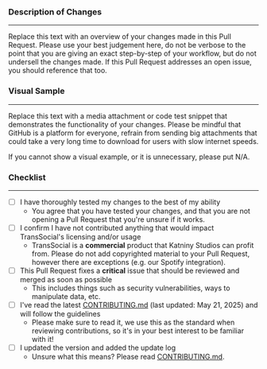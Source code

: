 ### Description of Changes
---
Replace this text with an overview of your changes made in this Pull Request. Please use your best judgement here, do not be verbose to the point that you are giving an exact step-by-step of your workflow, but do not undersell the changes made. If this Pull Request addresses an open issue, you should reference that too.

### Visual Sample
---
Replace this text with a media attachment or code test snippet that demonstrates the functionality of your changes. Please be mindful that GitHub is a platform for everyone, refrain from sending big attachments that could take a very long time to download for users with slow internet speeds.

If you cannot show a visual example, or it is unnecessary, please put N/A.

### Checklist
---

- [ ] I have thoroughly tested my changes to the best of my ability
  - You agree that you have tested your changes, and that you are not opening a Pull Request that you're unsure if it works.
- [ ] I confirm I have not contributed anything that would impact TransSocial's licensing and/or usage
  - TransSocial is a **commercial** product that Katniny Studios can profit from. Please do not add copyrighted material to your Pull Request, however there are exceptions (e.g. our Spotify integration).
- [ ] This Pull Request fixes a **critical** issue that should be reviewed and merged as soon as possible
  - This includes things such as security vulnerabilities, ways to manipulate data, etc.
- [ ] I've read the latest [CONTRIBUTING.md](https://github.com/katniny/transsocial/blob/main/CONTRIBUTING.md) (last updated: May 21, 2025) and will follow the guidelines
  - Please make sure to read it, we use this as the standard when reviewing contributions, so it's in your best interest to be familiar with it!
- [ ] I updated the version and added the update log
  - Unsure what this means? Please read [CONTRIBUTING.md](https://github.com/katniny/transsocial/blob/main/CONTRIBUTING.md).
<!--- [ ] My changes will work with TransSocial's Soluna browser engine.
  - If you're unsure, see what we support [here](https://github.com/katniny/soluna/blob/main/SUPPORTED_WEB.md). Don't worry if it's not, we can add the necessary elements, however it may delay the merging of your Pull Request.-->
